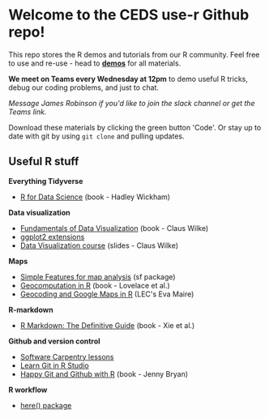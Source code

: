 # Welcome to the CEDS use-r Github repo!

This repo stores the R demos and tutorials from our R community. Feel free to use and re-use - head to **[demos](demos)** for all materials. 

**We meet on Teams every Wednesday at 12pm** to demo useful R tricks, debug our coding problems, and just to chat. 

*Message James Robinson if you'd like to join the slack channel or get the Teams link.*

Download these materials by clicking the green button 'Code'. Or stay up to date with git by using  ```git clone``` and pulling updates.

## Useful R stuff



**Everything Tidyverse** 

* [R for Data Science](https://r4ds.had.co.nz/index.html) (book - Hadley Wickham)

**Data visualization**

* [Fundamentals of Data Visualization](https://clauswilke.com/dataviz/) (book - Claus Wilke)
* [ggplot2 extensions](https://exts.ggplot2.tidyverse.org/gallery/)
* [Data Visualization course](https://wilkelab.org/SDS375/) (slides - Claus Wilke)

**Maps**

* [Simple Features for map analysis](https://r-spatial.github.io/sf/) (sf package)
* [Geocomputation in R](https://geocompr.robinlovelace.net/) (book - Lovelace et al.)
* [Geocoding and Google Maps in R](https://evamaire.com/2020/04/16/geocoding-with-ggmap-in-r/) (LEC's Eva Maire)

**R-markdown**

* [R Markdown: The Definitive Guide](https://bookdown.org/yihui/rmarkdown/) (book - Xie et al.)


**Github and version control**

* [Software Carpentry lessons](http://swcarpentry.github.io/git-novice/)
* [Learn Git in R Studio](https://afredston.github.io/learn-git/learn-git.html)
* [Happy Git and Github with R](https://happygitwithr.com/index.html) (book - Jenny Bryan)


**R workflow**

* [here() package](https://github.com/r-lib/here)
